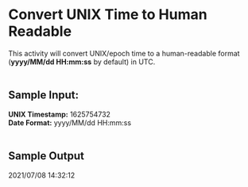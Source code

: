 <h1>Convert UNIX Time to Human Readable</h1>
This activity will convert UNIX/epoch time to a human-readable format (<b>yyyy/MM/dd HH:mm:ss</b> by default) in UTC.
<br><br>
<h2>Sample Input:</h2>
<b>UNIX Timestamp:</b> 1625754732
<br>
<b>Date Format:</b> yyyy/MM/dd HH:mm:ss
<br><br>
<h2>Sample Output</h2>
2021/07/08 14:32:12
